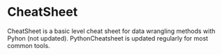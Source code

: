 # CheatSheet
CheatSheet is a basic level cheat sheet for data wrangling methods with Pyhon (not updated). 
PythonCheatsheet is updated regularly for most common tools. 

